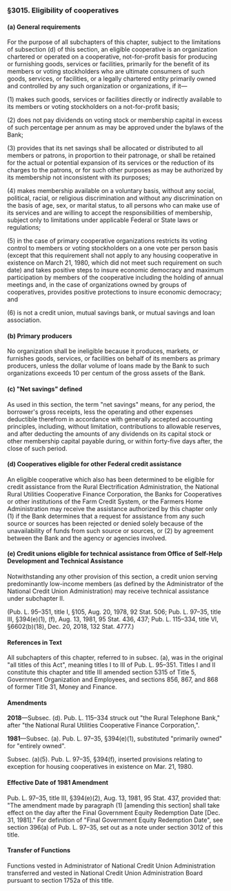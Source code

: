 ### §3015. Eligibility of cooperatives ###

#### (a) General requirements ####

For the purpose of all subchapters of this chapter, subject to the limitations of subsection (d) of this section, an eligible cooperative is an organization chartered or operated on a cooperative, not-for-profit basis for producing or furnishing goods, services or facilities, primarily for the benefit of its members or voting stockholders who are ultimate consumers of such goods, services, or facilities, or a legally chartered entity primarily owned and controlled by any such organization or organizations, if it—

(1) makes such goods, services or facilities directly or indirectly available to its members or voting stockholders on a not-for-profit basis;

(2) does not pay dividends on voting stock or membership capital in excess of such percentage per annum as may be approved under the bylaws of the Bank;

(3) provides that its net savings shall be allocated or distributed to all members or patrons, in proportion to their patronage, or shall be retained for the actual or potential expansion of its services or the reduction of its charges to the patrons, or for such other purposes as may be authorized by its membership not inconsistent with its purposes;

(4) makes membership available on a voluntary basis, without any social, political, racial, or religious discrimination and without any discrimination on the basis of age, sex, or marital status, to all persons who can make use of its services and are willing to accept the responsibilities of membership, subject only to limitations under applicable Federal or State laws or regulations;

(5) in the case of primary cooperative organizations restricts its voting control to members or voting stockholders on a one vote per person basis (except that this requirement shall not apply to any housing cooperative in existence on March 21, 1980, which did not meet such requirement on such date) and takes positive steps to insure economic democracy and maximum participation by members of the cooperative including the holding of annual meetings and, in the case of organizations owned by groups of cooperatives, provides positive protections to insure economic democracy; and

(6) is not a credit union, mutual savings bank, or mutual savings and loan association.

#### (b) Primary producers ####

No organization shall be ineligible because it produces, markets, or furnishes goods, services, or facilities on behalf of its members as primary producers, unless the dollar volume of loans made by the Bank to such organizations exceeds 10 per centum of the gross assets of the Bank.

#### (c) "Net savings" defined ####

As used in this section, the term "net savings" means, for any period, the borrower's gross receipts, less the operating and other expenses deductible therefrom in accordance with generally accepted accounting principles, including, without limitation, contributions to allowable reserves, and after deducting the amounts of any dividends on its capital stock or other membership capital payable during, or within forty-five days after, the close of such period.

#### (d) Cooperatives eligible for other Federal credit assistance ####

An eligible cooperative which also has been determined to be eligible for credit assistance from the Rural Electrification Administration, the National Rural Utilities Cooperative Finance Corporation, the Banks for Cooperatives or other institutions of the Farm Credit System, or the Farmers Home Administration may receive the assistance authorized by this chapter only (1) if the Bank determines that a request for assistance from any such source or sources has been rejected or denied solely because of the unavailability of funds from such source or sources, or (2) by agreement between the Bank and the agency or agencies involved.

#### (e) Credit unions eligible for technical assistance from Office of Self-Help Development and Technical Assistance ####

Notwithstanding any other provision of this section, a credit union serving predominantly low-income members (as defined by the Administrator of the National Credit Union Administration) may receive technical assistance under subchapter II.

(Pub. L. 95–351, title I, §105, Aug. 20, 1978, 92 Stat. 506; Pub. L. 97–35, title III, §394(e)(1), (f), Aug. 13, 1981, 95 Stat. 436, 437; Pub. L. 115–334, title VI, §6602(b)(18), Dec. 20, 2018, 132 Stat. 4777.)

#### References in Text ####

All subchapters of this chapter, referred to in subsec. (a), was in the original "all titles of this Act", meaning titles I to III of Pub. L. 95–351. Titles I and II constitute this chapter and title III amended section 5315 of Title 5, Government Organization and Employees, and sections 856, 867, and 868 of former Title 31, Money and Finance.

#### Amendments ####

**2018**—Subsec. (d). Pub. L. 115–334 struck out "the Rural Telephone Bank," after "the National Rural Utilities Cooperative Finance Corporation,".

**1981**—Subsec. (a). Pub. L. 97–35, §394(e)(1), substituted "primarily owned" for "entirely owned".

Subsec. (a)(5). Pub. L. 97–35, §394(f), inserted provisions relating to exception for housing cooperatives in existence on Mar. 21, 1980.

#### Effective Date of 1981 Amendment ####

Pub. L. 97–35, title III, §394(e)(2), Aug. 13, 1981, 95 Stat. 437, provided that: "The amendment made by paragraph (1) [amending this section] shall take effect on the day after the Final Government Equity Redemption Date [Dec. 31, 1981]." For definition of "Final Government Equity Redemption Date", see section 396(a) of Pub. L. 97–35, set out as a note under section 3012 of this title.

#### Transfer of Functions ####

Functions vested in Administrator of National Credit Union Administration transferred and vested in National Credit Union Administration Board pursuant to section 1752a of this title.